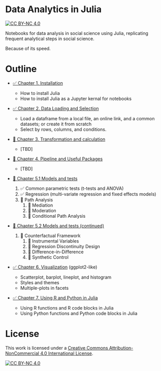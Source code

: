 # Data Analytics in Julia
[![CC BY-NC 4.0][cc-by-nc-shield]][cc-by-nc]

Notebooks for data analysis in social science using Julia, replicating frequent analytical steps in social science.

Because of its speed.

# Outline

- [✅ Chapter 1. Installation](notebooks/1.installation.basics.md)
  - How to install Julia
  - How to install Julia as a Jupyter kernal for notebooks
- [✅ Chapter 2. Data Loading and Selection](notebooks/2.data.loading.selection.jl.ipynb)
  - Load a dataframe from a local file, an online link, and a common datasets; or create it from scratch
  - Select by rows, columns, and conditions.
- [🚧 Chapter 3. Transformation and calculation](notebooks/3.transform.calculate.jl.ipynb)
  - [TBD]
- [🚧 Chapter 4. Pipeline and Useful Packages](notebooks/4.pipeline.tools.jl.ipynb)
  - [TBD]
- [🚧 Chapter 5.1 Models and tests](notebooks/5.1.models.jl.ipynb)
   1. ✅ Common parametric tests (t-tests and ANOVA)
   2. ✅ Regression (multi-variate regression and fixed effects models)
   3. 🚧 Path Analysis
      1. 🚧 Mediation
      2. 🚧 Moderation
      3. 🚧 Conditional Path Analysis
- [🚧 Chapter 5.2 Models and tests (continued)](notebooks/5.2.models.jl.ipynb)
  
   1. 🚧 Counterfactual Framework
      1. 🚧 Instrumental Variables
      2. 🚧 Regression Discontinuity Design
      3. 🚧 Difference-in-Difference
      4. 🚧 Synthetic Control
- [✅ Chapter 6. Visualization](notebooks/6.visualize.jl.ipynb) (ggplot2-like)
  - Scatterplot, barplot, lineplot, and histogram
  - Styles and themes
  - Multiple-plots in facets

- [✅ Chapter 7. Using R and Python in Julia](notebooks/7.r.and.python.in.julia.jl.ipynb)
  - Using R functions and R code blocks in Julia
  - Using Python functions and Python code blocks in Julia


# License
This work is licensed under a
[Creative Commons Attribution-NonCommercial 4.0 International License][cc-by-nc].

[![CC BY-NC 4.0][cc-by-nc-image]][cc-by-nc]

[cc-by-nc]: https://creativecommons.org/licenses/by-nc/4.0/
[cc-by-nc-image]: https://licensebuttons.net/l/by-nc/4.0/88x31.png
[cc-by-nc-shield]: https://img.shields.io/badge/License-CC%20BY--NC%204.0-lightgrey.svg
